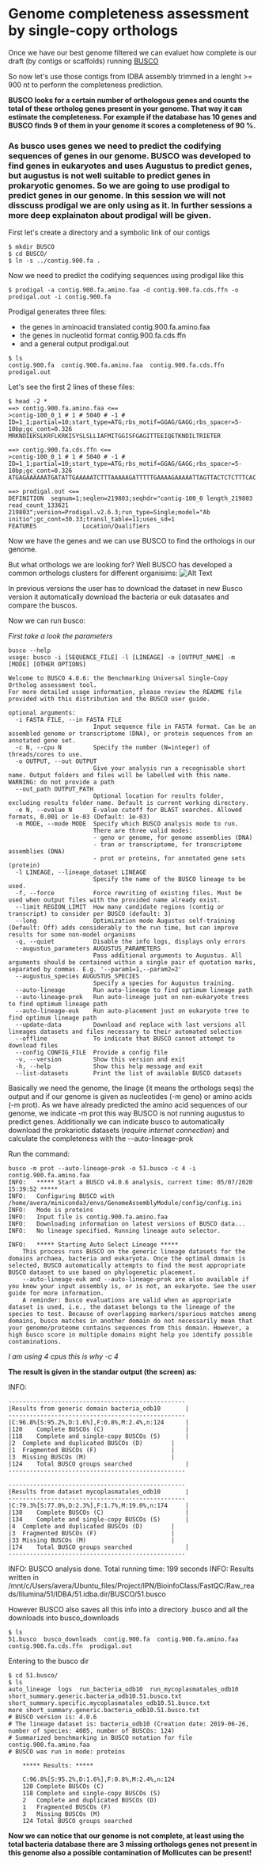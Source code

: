 # Genome completeness assessment by single-copy orthologs

Once we have our best genome filtered we can evaluet how complete is our draft (by contigs or scaffolds) running [BUSCO](https://busco.ezlab.org/)

So now let's use those contigs from IDBA assembly trimmed in a lenght >= 900 nt to perform the completeness prediction.

**BUSCO looks for a certain number of orthologous genes and counts the total of these ortholog genes present in your genome. That way it can estimate the completeness. For example if the database has 10 genes and BUSCO finds 9 of them in your genome it scores a completeness of 90 %.**

### As busco uses genes we need to predict the codifying sequences of genes in our genome. BUSCO was developed to find genes in eukaryotes and uses Augustus to predict genes, but augustus is not well suitable to predict genes in prokaryotic genomes. So we are going to use prodigal to predict genes in our genome. In this session we will not disscuss prodigal we are only using as it. In further sessions a more deep explainaton about prodigal will be given.

First let's create a directory and a symbolic link of our contigs

```console
$ mkdir BUSCO
$ cd BUSCO/ 
$ ln -s ../contig.900.fa .
```
Now we need to predict the codifying sequences using prodigal like this

```console
$ prodigal -a contig.900.fa.amino.faa -d contig.900.fa.cds.ffn -o prodigal.out -i contig.900.fa
```

Prodigal generates three files: 

* the genes in aminoacid translated contig.900.fa.amino.faa
* the genes in nucleotid format contig.900.fa.cds.ffn
* and a general output prodigal.out

```console
$ ls
contig.900.fa  contig.900.fa.amino.faa  contig.900.fa.cds.ffn  prodigal.out
```

Let's see the first 2 lines of these files:
```console
$ head -2 *
==> contig.900.fa.amino.faa <==
>contig-100_0_1 # 1 # 5040 # -1 # ID=1_1;partial=10;start_type=ATG;rbs_motif=GGAG/GAGG;rbs_spacer=5-10bp;gc_cont=0.326
MRKNDIEKSLKRFLKRKISYSLSLLIAFMITGGISFGAGITTEEIQETKNDILTRIETER

==> contig.900.fa.cds.ffn <==
>contig-100_0_1 # 1 # 5040 # -1 # ID=1_1;partial=10;start_type=ATG;rbs_motif=GGAG/GAGG;rbs_spacer=5-10bp;gc_cont=0.326
ATGAGAAAAAATGATATTGAAAAATCTTTAAAAAGATTTTTGAAAAGAAAAATTAGTTACTCTCTTTCAC

==> prodigal.out <==
DEFINITION  seqnum=1;seqlen=219803;seqhdr="contig-100_0 length_219803 read_count_133621	219803";version=Prodigal.v2.6.3;run_type=Single;model="Ab initio";gc_cont=30.33;transl_table=11;uses_sd=1
FEATURES             Location/Qualifiers
```

Now we have the genes and we can use BUSCO to find the orthologs in our genome.

But what orthologs we are looking for? Well BUSCO has developed a common orthologs clusters for different organisims:
![Alt Text](https://github.com/avera1988/Genome_Assembly_lecture/blob/master/images/busco.png)

In previous versions the user has to download the dataset in new Busco version it automatically download the bacteria or euk datasates and compare the buscos. 

Now we can run busco:

*First take a look the parameters*

```console
busco --help
usage: busco -i [SEQUENCE_FILE] -l [LINEAGE] -o [OUTPUT_NAME] -m [MODE] [OTHER OPTIONS]

Welcome to BUSCO 4.0.6: the Benchmarking Universal Single-Copy Ortholog assessment tool.
For more detailed usage information, please review the README file provided with this distribution and the BUSCO user guide.

optional arguments:
  -i FASTA FILE, --in FASTA FILE
                        Input sequence file in FASTA format. Can be an assembled genome or transcriptome (DNA), or protein sequences from an annotated gene set.
  -c N, --cpu N         Specify the number (N=integer) of threads/cores to use.
  -o OUTPUT, --out OUTPUT
                        Give your analysis run a recognisable short name. Output folders and files will be labelled with this name. WARNING: do not provide a path
  --out_path OUTPUT_PATH
                        Optional location for results folder, excluding results folder name. Default is current working directory.
  -e N, --evalue N      E-value cutoff for BLAST searches. Allowed formats, 0.001 or 1e-03 (Default: 1e-03)
  -m MODE, --mode MODE  Specify which BUSCO analysis mode to run.
                        There are three valid modes:
                        - geno or genome, for genome assemblies (DNA)
                        - tran or transcriptome, for transcriptome assemblies (DNA)
                        - prot or proteins, for annotated gene sets (protein)
  -l LINEAGE, --lineage_dataset LINEAGE
                        Specify the name of the BUSCO lineage to be used.
  -f, --force           Force rewriting of existing files. Must be used when output files with the provided name already exist.
  --limit REGION_LIMIT  How many candidate regions (contig or transcript) to consider per BUSCO (default: 3)
  --long                Optimization mode Augustus self-training (Default: Off) adds considerably to the run time, but can improve results for some non-model organisms
  -q, --quiet           Disable the info logs, displays only errors
  --augustus_parameters AUGUSTUS_PARAMETERS
                        Pass additional arguments to Augustus. All arguments should be contained within a single pair of quotation marks, separated by commas. E.g. '--param1=1,--param2=2'
  --augustus_species AUGUSTUS_SPECIES
                        Specify a species for Augustus training.
  --auto-lineage        Run auto-lineage to find optimum lineage path
  --auto-lineage-prok   Run auto-lineage just on non-eukaryote trees to find optimum lineage path
  --auto-lineage-euk    Run auto-placement just on eukaryote tree to find optimum lineage path
  --update-data         Download and replace with last versions all lineages datasets and files necessary to their automated selection
  --offline             To indicate that BUSCO cannot attempt to download files
  --config CONFIG_FILE  Provide a config file
  -v, --version         Show this version and exit
  -h, --help            Show this help message and exit
  --list-datasets       Print the list of available BUSCO datasets

```
Basically we need the genome, the linage (it means the orthologs seqs) the output and if our genome is given as nucleotides (-m geno) or amino acids (-m prot). As we have already predicted the amino acid sequences of our genome, we indicate -m prot this way BUSCO is not running augustus to predict genes. Additionally we can indicate busco to automatically download the prokariotic datasets (*require internet connection*) and calculate the completeness with the --auto-lineage-prok

Run the command:

```console
busco -m prot --auto-lineage-prok -o 51.busco -c 4 -i contig.900.fa.amino.faa 
INFO:	***** Start a BUSCO v4.0.6 analysis, current time: 05/07/2020 15:39:52 *****
INFO:	Configuring BUSCO with /home/avera/miniconda3/envs/GenomeAssemblyModule/config/config.ini
INFO:	Mode is proteins
INFO:	Input file is contig.900.fa.amino.faa
INFO:	Downloading information on latest versions of BUSCO data...
INFO:	No lineage specified. Running lineage auto selector.

INFO:	***** Starting Auto Select Lineage *****
	This process runs BUSCO on the generic lineage datasets for the domains archaea, bacteria and eukaryota. Once the optimal domain is selected, BUSCO automatically attempts to find the most appropriate BUSCO dataset to use based on phylogenetic placement.
	--auto-lineage-euk and --auto-lineage-prok are also available if you know your input assembly is, or is not, an eukaryote. See the user guide for more information.
	A reminder: Busco evaluations are valid when an appropriate dataset is used, i.e., the dataset belongs to the lineage of the species to test. Because of overlapping markers/spurious matches among domains, busco matches in another domain do not necessarily mean that your genome/proteome contains sequences from this domain. However, a high busco score in multiple domains might help you identify possible contaminations.
```
*I am using 4 cpus this is why -c 4*

**The result is given in the standar output (the screen) as:**

INFO:	

	--------------------------------------------------
	|Results from generic domain bacteria_odb10       |
	--------------------------------------------------
	|C:96.8%[S:95.2%,D:1.6%],F:0.8%,M:2.4%,n:124      |
	|120	Complete BUSCOs (C)                       |
	|118	Complete and single-copy BUSCOs (S)       |
	|2	Complete and duplicated BUSCOs (D)        |
	|1	Fragmented BUSCOs (F)                     |
	|3	Missing BUSCOs (M)                        |
	|124	Total BUSCO groups searched               |
	--------------------------------------------------

	--------------------------------------------------
	|Results from dataset mycoplasmatales_odb10       |
	--------------------------------------------------
	|C:79.3%[S:77.0%,D:2.3%],F:1.7%,M:19.0%,n:174     |
	|138	Complete BUSCOs (C)                       |
	|134	Complete and single-copy BUSCOs (S)       |
	|4	Complete and duplicated BUSCOs (D)        |
	|3	Fragmented BUSCOs (F)                     |
	|33	Missing BUSCOs (M)                        |
	|174	Total BUSCO groups searched               |
	--------------------------------------------------
INFO:	BUSCO analysis done. Total running time: 199 seconds
INFO:	Results written in /mnt/c/Users/avera/Ubuntu_files/Project/IPN/BioinfoClass/FastQC/Raw_reads/Illumina/51/IDBA/51.idba.dir/BUSCO/51.busco

However BUSCO also saves all this info into a directory .busco and all the downloads into busco_downloads

```console
$ ls
51.busco  busco_downloads  contig.900.fa  contig.900.fa.amino.faa  contig.900.fa.cds.ffn  prodigal.out
```
Entering to the busco dir
```console
$ cd 51.busco/
$ ls
auto_lineage  logs  run_bacteria_odb10  run_mycoplasmatales_odb10  short_summary.generic.bacteria_odb10.51.busco.txt  short_summary.specific.mycoplasmatales_odb10.51.busco.txt
more short_summary.generic.bacteria_odb10.51.busco.txt 
# BUSCO version is: 4.0.6 
# The lineage dataset is: bacteria_odb10 (Creation date: 2019-06-26, number of species: 4085, number of BUSCOs: 124)
# Summarized benchmarking in BUSCO notation for file contig.900.fa.amino.faa
# BUSCO was run in mode: proteins

	***** Results: *****

	C:96.8%[S:95.2%,D:1.6%],F:0.8%,M:2.4%,n:124	   
	120	Complete BUSCOs (C)			   
	118	Complete and single-copy BUSCOs (S)	   
	2	Complete and duplicated BUSCOs (D)	   
	1	Fragmented BUSCOs (F)			   
	3	Missing BUSCOs (M)			   
	124	Total BUSCO groups searched		
```

**Now we can notice that our genome is not complete, at least using the total bacteria database there are 3 missing orthologs genes not present in this genome also a possible contamination of Mollicutes can be present!**

